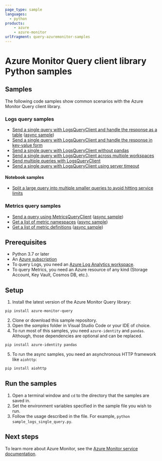 ```yaml
---
page_type: sample
languages:
  - python
products:
    - azure
    - azure-monitor
urlFragment: query-azuremonitor-samples
---
```


# Azure Monitor Query client library Python samples

## Samples

The following code samples show common scenarios with the Azure Monitor Query client library.

### Logs query samples

- [Send a single query with LogsQueryClient and handle the response as a table](https://github.com/Azure/azure-sdk-for-python/blob/main/sdk/monitor/azure-monitor-query/samples/sample_logs_single_query.py) ([async sample](https://github.com/Azure/azure-sdk-for-python/blob/main/sdk/monitor/azure-monitor-query/samples/async_samples/sample_log_query_async.py))
- [Send a single query with LogsQueryClient and handle the response in key-value form](https://github.com/Azure/azure-sdk-for-python/blob/main/sdk/monitor/azure-monitor-query/samples/sample_logs_query_key_value_form.py)
- [Send a single query with LogsQueryClient without pandas](https://github.com/Azure/azure-sdk-for-python/blob/main/sdk/monitor/azure-monitor-query/samples/sample_single_log_query_without_pandas.py)
- [Send a single query with LogsQueryClient across multiple workspaces](https://github.com/Azure/azure-sdk-for-python/blob/main/sdk/monitor/azure-monitor-query/samples/sample_log_query_multiple_workspaces.py)
- [Send multiple queries with LogsQueryClient](https://github.com/Azure/azure-sdk-for-python/blob/main/sdk/monitor/azure-monitor-query/samples/sample_batch_query.py)
- [Send a single query with LogsQueryClient using server timeout](https://github.com/Azure/azure-sdk-for-python/blob/main/sdk/monitor/azure-monitor-query/samples/sample_server_timeout.py)

#### Notebook samples

- [Split a large query into multiple smaller queries to avoid hitting service limits](https://github.com/Azure/azure-sdk-for-python/blob/main/sdk/monitor/azure-monitor-query/samples/notebooks/sample_large_query.ipynb)


### Metrics query samples

- [Send a query using MetricsQueryClient](https://github.com/Azure/azure-sdk-for-python/blob/main/sdk/monitor/azure-monitor-query/samples/sample_metrics_query.py) ([async sample](https://github.com/Azure/azure-sdk-for-python/blob/main/sdk/monitor/azure-monitor-query/samples/async_samples/sample_metrics_query_async.py))
- [Get a list of metric namespaces](https://github.com/Azure/azure-sdk-for-python/blob/main/sdk/monitor/azure-monitor-query/samples/sample_metric_namespaces.py) ([async sample](https://github.com/Azure/azure-sdk-for-python/blob/main/sdk/monitor/azure-monitor-query/samples/async_samples/sample_metric_namespaces_async.py))
- [Get a list of metric definitions](https://github.com/Azure/azure-sdk-for-python/blob/main/sdk/monitor/azure-monitor-query/samples/sample_metric_definitions.py) ([async sample](https://github.com/Azure/azure-sdk-for-python/blob/main/sdk/monitor/azure-monitor-query/samples/async_samples/sample_metric_definitions_async.py))

## Prerequisites

- Python 3.7 or later
- An [Azure subscription][azure_subscription]
- To query Logs, you need an [Azure Log Analytics workspace][azure_monitor_create_using_portal].
- To query Metrics, you need an Azure resource of any kind (Storage Account, Key Vault, Cosmos DB, etc.).

## Setup

1. Install the latest version of the Azure Monitor Query library:

  ```bash
  pip install azure-monitor-query
  ```

2. Clone or download this sample repository.
3. Open the *samples* folder in Visual Studio Code or your IDE of choice.
4. To run most of this samples, you need `azure-identity` and `pandas`. Although, those dependencies are optional and can be replaced.

  ```bash
  pip install azure-identity pandas
  ```

5. To run the async samples, you need an asynchronous HTTP framework like `aiohttp`:

  ```bash
  pip install aiohttp
  ```

## Run the samples

1. Open a terminal window and `cd` to the directory that the samples are saved in.
2. Set the environment variables specified in the sample file you wish to run.
3. Follow the usage described in the file. For example, `python sample_logs_single_query.py`.

## Next steps

To learn more about Azure Monitor, see the [Azure Monitor service documentation](https://docs.microsoft.com/azure/azure-monitor/).

<!-- LINKS -->

[azure_monitor_create_using_portal]: https://docs.microsoft.com/azure/azure-monitor/logs/quick-create-workspace
[azure_subscription]: https://azure.microsoft.com/free/python/
